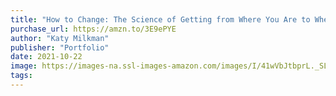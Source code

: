 ```yaml
---
title: "How to Change: The Science of Getting from Where You Are to Where You Want to Be"
purchase_url: https://amzn.to/3E9ePYE
author: "Katy Milkman"
publisher: "Portfolio"
date: 2021-10-22
image: https://images-na.ssl-images-amazon.com/images/I/41wVbJtbprL._SL75_.jpg
tags:
---
```



